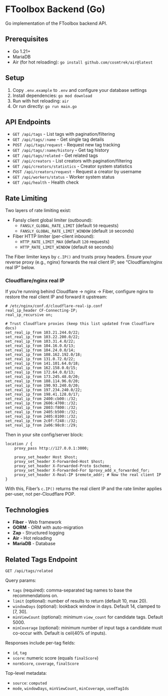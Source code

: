 # FToolbox Backend (Go)

Go implementation of the FToolbox backend API.

## Prerequisites

- Go 1.21+
- MariaDB
- Air (for hot reloading): `go install github.com/cosmtrek/air@latest`

## Setup

1. Copy `.env.example` to `.env` and configure your database settings
2. Install dependencies: `go mod download`
3. Run with hot reloading: `air`
4. Or run directly: `go run main.go`

## API Endpoints

- `GET /api/tags` - List tags with pagination/filtering
- `GET /api/tags/:name` - Get single tag details
- `POST /api/tags/request` - Request new tag tracking
- `GET /api/tags/:name/history` - Get tag history
- `GET /api/tags/related` - Get related tags
- `GET /api/creators` - List creators with pagination/filtering
- `GET /api/creators/statistics` - Creator system statistics
- `POST /api/creators/request` - Request a creator by username
- `GET /api/workers/status` - Worker system status
- `GET /api/health` - Health check

## Rate Limiting

Two layers of rate limiting exist:

- Fansly client global limiter (outbound):
  - `FANSLY_GLOBAL_RATE_LIMIT` (default `50` requests)
  - `FANSLY_GLOBAL_RATE_LIMIT_WINDOW` (default `10` seconds)
- Fiber HTTP limiter (per-client inbound):
  - `HTTP_RATE_LIMIT_MAX` (default `120` requests)
  - `HTTP_RATE_LIMIT_WINDOW` (default `60` seconds)

The Fiber limiter keys by `c.IP()` and trusts proxy headers. Ensure your reverse proxy (e.g., nginx) forwards the real client IP; see “Cloudflare/nginx real IP” below.

### Cloudflare/nginx real IP

If you’re running behind Cloudflare → nginx → Fiber, configure nginx to restore the real client IP and forward it upstream:

```
# /etc/nginx/conf.d/cloudflare-real-ip.conf
real_ip_header CF-Connecting-IP;
real_ip_recursive on;

# Trust Cloudflare proxies (keep this list updated from Cloudflare docs)
set_real_ip_from 103.21.244.0/22;
set_real_ip_from 103.22.200.0/22;
set_real_ip_from 103.31.4.0/22;
set_real_ip_from 104.16.0.0/13;
set_real_ip_from 104.24.0.0/14;
set_real_ip_from 108.162.192.0/18;
set_real_ip_from 131.0.72.0/22;
set_real_ip_from 141.101.64.0/18;
set_real_ip_from 162.158.0.0/15;
set_real_ip_from 172.64.0.0/13;
set_real_ip_from 173.245.48.0/20;
set_real_ip_from 188.114.96.0/20;
set_real_ip_from 190.93.240.0/20;
set_real_ip_from 197.234.240.0/22;
set_real_ip_from 198.41.128.0/17;
set_real_ip_from 2400:cb00::/32;
set_real_ip_from 2606:4700::/32;
set_real_ip_from 2803:f800::/32;
set_real_ip_from 2405:b500::/32;
set_real_ip_from 2405:8100::/32;
set_real_ip_from 2c0f:f248::/32;
set_real_ip_from 2a06:98c0::/29;
```

Then in your site config/server block:

```
location / {
    proxy_pass http://127.0.0.1:3000;

    proxy_set_header Host $host;
    proxy_set_header X-Forwarded-Host $host;
    proxy_set_header X-Forwarded-Proto $scheme;
    proxy_set_header X-Forwarded-For $proxy_add_x_forwarded_for;
    proxy_set_header X-Real-IP $remote_addr; # Now the real client IP
}
```

With this, Fiber’s `c.IP()` returns the real client IP and the rate limiter applies per-user, not per-Cloudflare POP.

## Technologies

- **Fiber** - Web framework
- **GORM** - ORM with auto-migration
- **Zap** - Structured logging
- **Air** - Hot reloading
- **MariaDB** - Database

## Related Tags Endpoint

`GET /api/tags/related`

Query params:

- `tags` (required): comma-separated tag names to base the recommendations on.
- `limit` (optional): number of results to return (default 10, max 20).
- `windowDays` (optional): lookback window in days. Default 14, clamped to [7, 30].
- `minViewCount` (optional): minimum `view_count` for candidate tags. Default 5000.
- `minCoverage` (optional): minimum number of input tags a candidate must co-occur with. Default is ceil(40% of inputs).

Responses include per-tag fields:

- `id`, `tag`
- `score`: numeric score (equals `finalScore`)
- `normScore`, `coverage`, `finalScore`

Top-level metadata:

- `source`: `computed`
- `mode`, `windowDays`, `minViewCount`, `minCoverage`, `usedTagIds`
